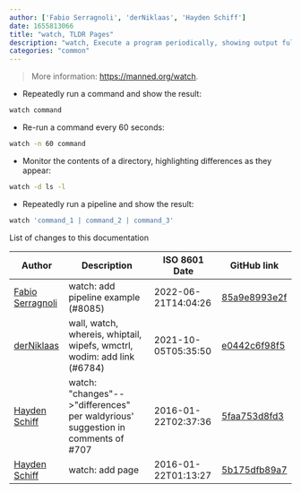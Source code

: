 ```yaml
---
author: ['Fabio Serragnoli', 'derNiklaas', 'Hayden Schiff']
date: 1655813066
title: "watch, TLDR Pages"
description: "watch, Execute a program periodically, showing output fullscreen."
categories: "common"
---
```

> More information: <https://manned.org/watch>.

- Repeatedly run a command and show the result:

```bash
watch command
```

- Re-run a command every 60 seconds:

```bash
watch -n 60 command
```

- Monitor the contents of a directory, highlighting differences as they appear:

```bash
watch -d ls -l
```

- Repeatedly run a pipeline and show the result:

```bash
watch 'command_1 | command_2 | command_3'
```
List of changes to this documentation


Author | Description | ISO 8601 Date | GitHub link
------|-----|-----|-----
[Fabio Serragnoli](mailto:fabio@serragnoli.com) | watch: add pipeline example (#8085) | 2022-06-21T14:04:26 | [85a9e8993e2f](https://github.com/tldr-pages/tldr/commit/85a9e8993e2f721e34d7b13b4d60630639b9e6ac)
[derNiklaas](mailto:derNiklaas@users.noreply.github.com) | wall, watch, whereis, whiptail, wipefs, wmctrl, wodim: add link (#6784) | 2021-10-05T05:35:50 | [e0442c6f98f5](https://github.com/tldr-pages/tldr/commit/e0442c6f98f5e01ffc3acd1398249cf0a8a3673d)
[Hayden Schiff](mailto:oxguy3@gmail.com) | watch: "changes"-->"differences" per waldyrious' suggestion in comments of #707 | 2016-01-22T02:37:36 | [5faa753d8fd3](https://github.com/tldr-pages/tldr/commit/5faa753d8fd35aaac6001580145f883c5aedc2d0)
[Hayden Schiff](mailto:oxguy3@gmail.com) | watch: add page | 2016-01-22T01:13:27 | [5b175dfb89a7](https://github.com/tldr-pages/tldr/commit/5b175dfb89a76cf54b8e54b89f07eff0edd0c3a6)


